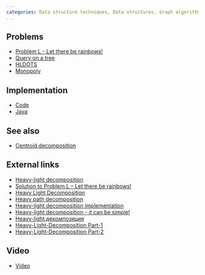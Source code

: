 ```yaml
---
categories: Data structure techniques, Data structures, Graph algorithms
...
```


## Problems
- [Problem L - Let there be rainbows!](https://ipsc.ksp.sk/2009/real/problems/l.html)
- [Query on a tree](http://www.spoj.com/problems/QTREE/)
- [HLDOTS](https://www.codechef.com/problems/HLDOTS)
- [Monopoly](https://www.codechef.com/problems/MONOPLOY)
## Implementation
- [Code](http://codeforces.com/blog/entry/22072)
- [Java](https://sites.google.com/site/indy256/algo/heavy_light)
## See also
- [Centroid decomposition]()

## External links
- [Heavy-light decomposition](http://wcipeg.com/wiki/Heavy-light_decomposition)
- [Solution to Problem L – Let there be rainbows!](https://ipsc.ksp.sk/2009/real/solutions/l.html)
- [Heavy Light Decomposition](https://blog.anudeep2011.com/heavy-light-decomposition/)
- [Heavy path decomposition](https://en.wikipedia.org/wiki/Heavy_path_decomposition)
- [Heavy-light decomposition implementation](http://codeforces.com/blog/entry/22072)
- [Heavy-light decomposition - it can be simple!](http://www.codeforces.com/blog/entry/12239)
- [Heavy-light декомпозиция](http://e-maxx.ru/algo/heavy_light)
- [Heavy-Light-Decomposition Part-1](https://www.geeksforgeeks.org/heavy-light-decomposition-set-1-introduction/)
- [Heavy-Light-Decomposition Part-2](https://www.geeksforgeeks.org/heavy-light-decomposition-set-2-implementation/)

## Video
- [Video](https://www.youtube.com/watch?v=bMtNhKe2_Fs)
